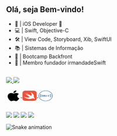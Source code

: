 ## Olá, seja Bem-vindo!

- 📱 | iOS Developer 
- 💻 | Swift, Objective-C
- 🛠️ | View Code, Storyboard, Xib, SwiftUI
- 📚 | Sistemas de Informação
- 🚀 | Bootcamp Backfront
- 🚀 | Membro fundador irmandadeSwift
<br/><br/>
<!-- [![Typing SVG](https://readme-typing-svg.herokuapp.com/?color=FAFAD2&size=35&left=true&vCenter=true&width=1000&lines=Welcome;I%27m+Yan+Alejandro;Swift+and+Objective-C;UIKit+e+SwiftUI;Swift+Developer+by+Apple;BackFront+Academy+Student)](https://git.io/typing-svg) -->

<div align="left">
  <a href="https://github.com/YanDevIOS">
  <img height="150" src="https://github-readme-stats.vercel.app/api?username=yandevios&show_icons=true&theme=tokyonight&include_all_commits=true&count_private=true"/>
  <img height="150" src="https://github-readme-stats.vercel.app/api/top-langs/?username=yandevios&layout=compact&langs_count=7&theme=tokyonight"/>
</div>
  
<div style="display: inline_block"><br>
  <img align="center" alt="Yan-Apple" height="30" width="40" src="https://raw.githubusercontent.com/devicons/devicon/master/icons/apple/apple-original.svg">
  <img align="center" alt="Yan-Swift" height="30" width="40" src="https://raw.githubusercontent.com/devicons/devicon/master/icons/swift/swift-original.svg">
  <img align="center" alt="Yan-Objective-C" height="30" width="40" src="https://raw.githubusercontent.com/devicons/devicon/master/icons/objectivec/objectivec-plain.svg">
</div>
  
  ##
 
<div> 
    <a href="https://www.swift.org/documentation/" target="_blank"><img src="https://img.shields.io/badge/Swift-FA7343?style=for-the-badge&logo=swift&logoColor=white" target="_blank"></a>
    <a href="https://www.linkedin.com/in/yandeveloper/" target="_blank"><img src="https://img.shields.io/badge/-LinkedIn-%230077B5?style=for-the-badge&logo=linkedin&logoColor=white" target="_blank"></a> 
    <a href = "mailto:alphaprogrammer@icloud.com"><img src="https://img.shields.io/badge/-Gmail-%23333?style=for-the-badge&logo=gmail&logoColor=white" target="_blank"></a>
    <a href="https://www.instagram.com/yandeveloper/" target="_blank"><img src="https://img.shields.io/badge/-Instagram-%23E4405F?style=for-the-badge&logo=instagram&logoColor=white" target="_blank"></a>
  
  ![Snake animation](https://github.com/yandevios/yandevios/blob/output/github-contribution-grid-snake.svg)
  
</div>
